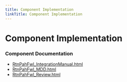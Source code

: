 ```yaml
---
title: Component Implementation
linkTitle: Component Implementation
---
```


# Component Implementation
### Component Documentation

- [RtnPahFwl_IntegrationManual.html](doc/RtnPahFwl_IntegrationManual.html)
- [RtnPahFwl_MDD.html](doc/RtnPahFwl_MDD.html)
- [RtnPahFwl_Review.html](doc/RtnPahFwl_Review.html)

